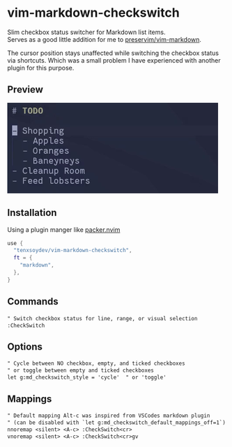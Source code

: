 # vim-markdown-checkswitch

Slim checkbox status switcher for Markdown list items.<br> 
Serves as a good little addition for me to [preservim/vim-markdown](https://github.com/preservim/vim-markdown).

The cursor position stays unaffected while switching the checkbox status via shortcuts. 
Which was a small problem I have experienced with another plugin for this purpose. 


## Preview

![](preview.gif)

## Installation

Using a plugin manger like [packer.nvim](https://github.com/wbthomason/packer.nvim)

```lua
use {
  "tenxsoydev/vim-markdown-checkswitch",
  ft = {
    "markdown",
  },
}
```

## Commands

```vim
" Switch checkbox status for line, range, or visual selection
:CheckSwitch
```

## Options

```vim
" Cycle between NO checkbox, empty, and ticked checkboxes 
" or toggle between empty and ticked checkboxes
let g:md_checkswitch_style = 'cycle'  " or 'toggle'
```

## Mappings

```vim
" Default mapping Alt-c was inspired from VSCodes markdown plugin 
" (can be disabled with `let g:md_checkswitch_default_mappings_off=1`)
nnoremap <silent> <A-c> :CheckSwitch<cr>
vnoremap <silent> <A-c> :CheckSwitch<cr>gv
```
